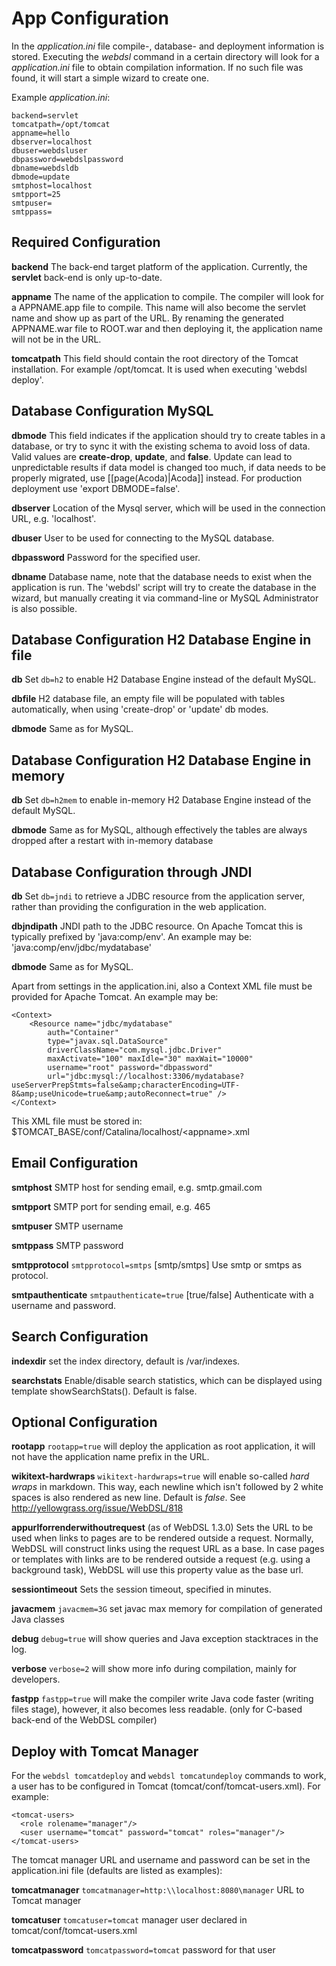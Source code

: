 # App Configuration

In the _application.ini_ file compile-, database- and deployment information is stored. Executing the _webdsl_ command in a certain directory will look for a _application.ini_ file to obtain compilation information. If no such file was found, it will start a simple wizard to create one. 

Example _application.ini_:

    backend=servlet
    tomcatpath=/opt/tomcat
    appname=hello
    dbserver=localhost
    dbuser=webdsluser
    dbpassword=webdslpassword
    dbname=webdsldb
    dbmode=update
    smtphost=localhost
    smtpport=25
    smtpuser=
    smtppass=

Required Configuration
----

**backend** The back-end target platform of the application. Currently, the **servlet** back-end is only up-to-date.

**appname** The name of the application to compile. The compiler will look for a APPNAME.app file to compile. This name will also become the servlet name and show up as part of the URL. By renaming the generated APPNAME.war file to ROOT.war and then deploying it, the application name will not be in the URL.

**tomcatpath** This field should contain the root directory of the Tomcat installation. For example /opt/tomcat. It is used when executing 'webdsl deploy'.

Database Configuration MySQL
----

**dbmode** This field indicates if the application should try to create tables in a database, or try to sync it with the existing schema to avoid loss of data. Valid values are **create-drop**, **update**, and **false**. Update can lead to unpredictable results if data model is changed too much, if data needs to be properly migrated, use [[page(Acoda)|Acoda]] instead. For production deployment use 'export DBMODE=false'.

**dbserver** Location of the Mysql server, which will be used in the connection URL, e.g. 'localhost'.

**dbuser** User to be used for connecting to the MySQL database.
 
**dbpassword** Password for the specified user.

**dbname** Database name, note that the database needs to exist when the application is run. The 'webdsl' script will try to create the database in the wizard, but manually creating it via command-line or MySQL Administrator is also possible.

Database Configuration H2 Database Engine in file
----

**db** Set `db=h2` to enable H2 Database Engine instead of the default MySQL.

**dbfile** H2 database file, an empty file will be populated with tables automatically, when using 'create-drop' or 'update' db modes.

**dbmode** Same as for MySQL.

Database Configuration H2 Database Engine in memory
----

**db** Set `db=h2mem` to enable in-memory H2 Database Engine instead of the default MySQL.

**dbmode** Same as for MySQL, although effectively the tables are always dropped after a restart with in-memory database

Database Configuration through JNDI
----

**db** Set `db=jndi` to retrieve a JDBC resource from the application server, rather than providing the configuration in the web application.

**dbjndipath** JNDI path to the JDBC resource. On Apache Tomcat this is typically prefixed by 'java:comp/env'. An example may be: 'java:comp/env/jdbc/mydatabase'

**dbmode** Same as for MySQL.

Apart from settings in the application.ini, also a Context XML file must be provided for Apache Tomcat. An example may be:

    <Context>
        <Resource name="jdbc/mydatabase"
            auth="Container"
            type="javax.sql.DataSource"
            driverClassName="com.mysql.jdbc.Driver"
            maxActivate="100" maxIdle="30" maxWait="10000"
            username="root" password="dbpassword"
            url="jdbc:mysql://localhost:3306/mydatabase?useServerPrepStmts=false&amp;characterEncoding=UTF-8&amp;useUnicode=true&amp;autoReconnect=true" />
    </Context>

This XML file must be stored in: $TOMCAT_BASE/conf/Catalina/localhost/&lt;appname&gt;.xml

Email Configuration
----

**smtphost** SMTP host for sending email, e.g. smtp.gmail.com

**smtpport** SMTP port for sending email, e.g. 465

**smtpuser** SMTP username

**smtppass** SMTP password

**smtpprotocol** `smtpprotocol=smtps` [smtp/smtps] Use smtp or smtps as protocol.

**smtpauthenticate** `smtpauthenticate=true` [true/false] Authenticate with a username and password.

Search Configuration
----

**indexdir** set the index directory, default is /var/indexes.

**searchstats** Enable/disable search statistics, which can be displayed using template showSearchStats(). Default is false.

Optional Configuration
----

**rootapp** `rootapp=true` will deploy the application as root application, it will not have the application name prefix in the URL.

**wikitext-hardwraps** `wikitext-hardwraps=true` will enable so-called _hard wraps_ in markdown. This way, each newline which isn't followed by 2 white spaces is also rendered as new line. Default is _false_. See http://yellowgrass.org/issue/WebDSL/818

**appurlforrenderwithoutrequest** (as of WebDSL 1.3.0) Sets the URL to be used when links to pages are to be rendered outside a request. Normally, WebDSL will construct links using the request URL as a base. In case pages or templates with links are to be rendered outside a request (e.g. using a background task), WebDSL will use this property value as the base url.

**sessiontimeout** Sets the session timeout, specified in minutes.

**javacmem** `javacmem=3G` set javac max memory for compilation of generated Java classes

**debug** `debug=true` will show queries and Java exception stacktraces in the log.

**verbose** `verbose=2` will show more info during compilation, mainly for developers.

**fastpp** `fastpp=true` will make the compiler write Java code faster (writing files stage), however, it also becomes less readable. (only for C-based back-end of the WebDSL compiler)

Deploy with Tomcat Manager
----

For the `webdsl tomcatdeploy` and `webdsl tomcatundeploy` commands to work, a user has to be configured in Tomcat (tomcat/conf/tomcat-users.xml). For example:

    <tomcat-users>
      <role rolename="manager"/>
      <user username="tomcat" password="tomcat" roles="manager"/>
    </tomcat-users>

The tomcat manager URL and username and password can be set in the application.ini file (defaults are listed as examples):

**tomcatmanager** `tomcatmanager=http:\\localhost:8080\manager` URL to Tomcat manager

**tomcatuser** `tomcatuser=tomcat` manager user declared in tomcat/conf/tomcat-users.xml

**tomcatpassword** `tomcatpassword=tomcat` password for that user